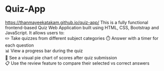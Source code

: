 # Quiz-App
https://thanmayeekatakam.github.io/quiz-app/
This is a fully functional frontend-based Quiz Web Application built using HTML, CSS, Bootstrap and JavaScript. It allows users to:  
✏️ Take quizzes from different subject categories
⏱️ Answer with a timer for each question  
📊 View a progress bar during the quiz  
🥧 See a visual pie chart of scores after quiz submission  
📋 Use the review feature to compare their selected vs correct answers
